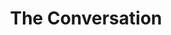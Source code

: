---
title: "The Conversation"
year: 1974
rating: 4
stars: "★★★★"
rewatched: false
permalink: "the-conversation"
watched_on: 2020-05-30
---
